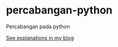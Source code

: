 # percabangan-python
Percabangan pada python

[See explanations in my blog](https://thinkstudioo.blogspot.com/2020/08/percabangan-pada-python.html)
